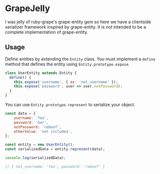 # GrapeJelly

I was jelly of ruby-grape's grape-entity gem so here we have a clientside
serializer framework inspired by grape-entity. It is not intended to be a
complete implementation of grape-entity.

## Usage

Define entities by extending the `Entity` class.
You must implement a `define` method that defines the entity using
`Entity.prototype.expose`.

```js
class UserEntity extends Entity {
  define() {
    this.expose('username', { as: 'not_username' });
    this.expose('password', user => user.notPassword);
  }
}
```

You can use `Entity.prototype.represent` to serialize your object.

```js
const data = {
    username: 'foo',
    password: 'bar',
    notPassword: 'raboof',
    otherValue: 'not included',
};

const entity = new UserEntity();
const serializedData = entity.represent(data);

console.log(serializedData);

// { not_username: 'foo', password: 'raboof' }
```